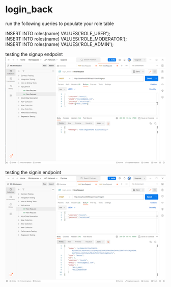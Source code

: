 # login_back
run the following queries to populate your role table

INSERT INTO roles(name) VALUES('ROLE_USER'); </br>
INSERT INTO roles(name) VALUES('ROLE_MODERATOR'); </br>
INSERT INTO roles(name) VALUES('ROLE_ADMIN'); </br>

testing the signup endpoint
![img.png](img.png)

testing the signin endpoint
![img_1.png](img_1.png)


